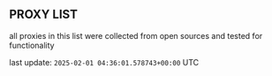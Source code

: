 ## PROXY LIST

all proxies in this list were collected from open sources and tested for functionality

last update: `2025-02-01 04:36:01.578743+00:00` UTC